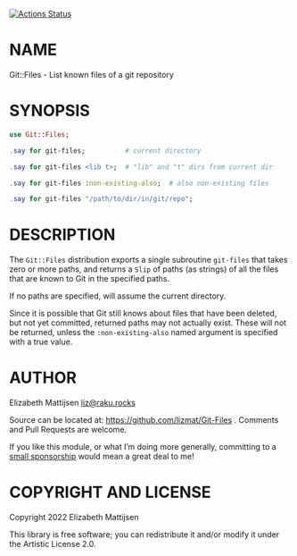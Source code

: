 [![Actions Status](https://github.com/lizmat/Git-Files/actions/workflows/test.yml/badge.svg)](https://github.com/lizmat/Git-Files/actions)

NAME
====

Git::Files - List known files of a git repository

SYNOPSIS
========

```raku
use Git::Files;

.say for git-files;          # current directory

.say for git-files <lib t>;  # "lib" and "t" dirs from current dir

.say for git-files :non-existing-also;  # also non-existing files

.say for git-files "/path/to/dir/in/git/repo";
```

DESCRIPTION
===========

The `Git::Files` distribution exports a single subroutine `git-files` that takes zero or more paths, and returns a `Slip` of paths (as strings) of all the files that are known to Git in the specified paths.

If no paths are specified, will assume the current directory.

Since it is possible that Git still knows about files that have been deleted, but not yet committed, returned paths may not actually exist. These will not be returned, unless the `:non-existing-also` named argument is specified with a true value.

AUTHOR
======

Elizabeth Mattijsen <liz@raku.rocks>

Source can be located at: https://github.com/lizmat/Git-Files . Comments and Pull Requests are welcome.

If you like this module, or what I’m doing more generally, committing to a [small sponsorship](https://github.com/sponsors/lizmat/) would mean a great deal to me!

COPYRIGHT AND LICENSE
=====================

Copyright 2022 Elizabeth Mattijsen

This library is free software; you can redistribute it and/or modify it under the Artistic License 2.0.

